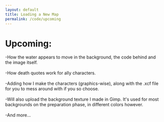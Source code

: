 ```yaml
---
layout: default
title: Loading a New Map
permalink: /code/upcoming
--- 
```

 
 
# Upcoming:
-How the water appears to move in the background, the code behind and the image itself.
<br>
<br>
-How death quotes work for ally characters.
<br>
<br>
-Adding how I make the characters (graphics-wise), along with the .xcf file for you to mess around with if you so choose.
<br>
<br>
-Will also upload the background texture I made in Gimp. It's used for most backgrounds on the preparation phase, in different colors however.
<br>
<br>
-And more...
